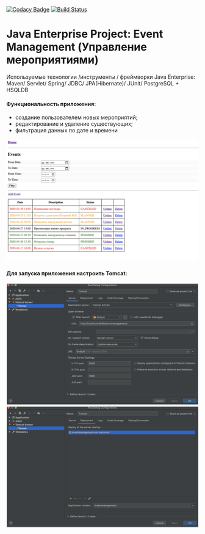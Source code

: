 [![Codacy Badge](https://app.codacy.com/project/badge/Grade/608e6c6eb93340c0b5f3f62e0254c757)](https://www.codacy.com/manual/BelousAI/eventmanagement?utm_source=github.com&amp;utm_medium=referral&amp;utm_content=BelousAI/eventmanagement&amp;utm_campaign=Badge_Grade)
[![Build Status](https://travis-ci.org/BelousAI/eventmanagement.svg?branch=master)](https://travis-ci.org/BelousAI/eventmanagement)

Java Enterprise Project: Event Management (Управление мероприятиями)
====================================================================

Используемые технологии /инструменты / фреймворки Java Enterprise:
Maven/ Servlet/ Spring/ JDBC/ JPA(Hibernate)/ JUnit/ PostgreSQL + HSQLDB 

#### Функциональность приложения:
- создание пользователем новых мероприятий;
- редактирование и удаление существующих; 
- фильтрация данных по дате и времени

![alt text](screenshots/front.png)


#### Для запуска приложения настроить Tomcat: 
![alt text](screenshots/settings1.png "настройка Tomcat в IDE IntelliJ IDEA")
![alt text](screenshots/settings2.png "настройка Tomcat в IDE IntelliJ IDEA")